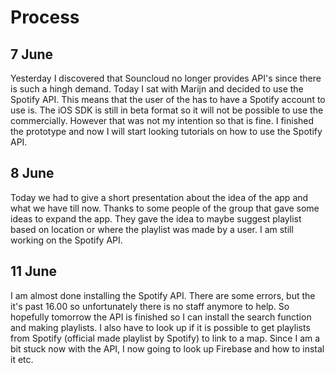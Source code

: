 # Process 

## 7 June

Yesterday I discovered that Souncloud no longer provides API's since there is such a hingh demand. Today I sat with Marijn and decided 
to use the Spotify API. This means that the user of the has to have a Spotify account to use is. The iOS SDK is still in beta format so 
it will not be possible to use the commercially. However that was not my intention so that is fine. I finished the prototype and now I
will start looking tutorials on how to use the Spotify API.

## 8 June

Today we had to give a short presentation about the idea of the app and what we have till now. Thanks to some people of the group 
that gave some ideas to expand the app. They gave the idea to maybe suggest playlist based on location or where the playlist was
made by a user. I am still working on the Spotify API.

## 11 June

I am almost done installing the Spotify API. There are some errors, but the it's past 16.00 so unfortunately there is no staff anymore 
to help. So hopefully tomorrow the API is finished so I can install the search function and making playlists. I also have to look up
if it is possible to get playlists from Spotify (official made playlist by Spotify) to link to a map. Since I am a bit stuck now with the API, I now going to look up Firebase and how to instal it etc.
